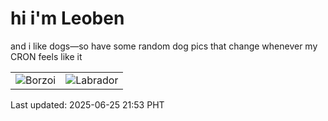# hi i'm Leoben

and i like dogs—so have some random dog pics that change whenever my CRON feels like it

|  |  |
|--------|----------|
| ![Borzoi](https://random-dog-vercel.vercel.app/api/random-borzoi?v=1750859626) | ![Labrador](https://random-dog-vercel.vercel.app/api/random-labrador?v=1750859626) |

Last updated: 2025-06-25 21:53 PHT
